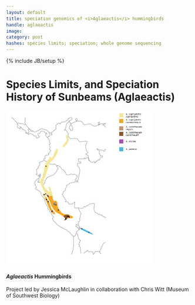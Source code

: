 ```yaml
---
layout: default
title: speciation genomics of <i>Aglaeactis</i> hummingbirds
handle: aglaeactis
image:
category: post
hashes: species limits; speciation; whole genome sequencing
---
```

{% include JB/setup %}

<div class="bigspacer"></div>

# Species Limits, and Speciation History of Sunbeams (Aglaeactis)
<div class="bigspacer"></div>
<div class="media">
	<div class="media-left media-middle">
		<a href="#">
			<img src="/assets/images/projects/aglaeactis_range2.png" width="400" class="media-object pull-left">
		</a>
</div>
<div class="media-body">
<h4 class="media-heading"><i>Aglaeactis</i> Hummingbirds</h4>
Project led by Jessica McLaughlin in collaboration with Chris Witt (Museum of Southwest Biology)

</div>
</div>

<div class="bigspacer"></div>
